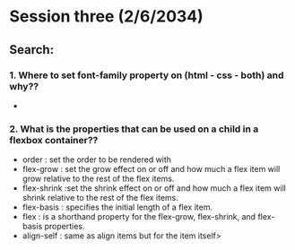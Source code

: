 # Session three (2/6/2034)

## Search:

### 1. Where to set font-family property on (html - css - both) and why??

-

### 2. What is the properties that can be used on a child in a flexbox container??

- order : set the order to be rendered with
- flex-grow : set the grow effect on or off and how much a flex item will grow relative to the rest of the flex items.
- flex-shrink :set the shrink effect on or off and how much a flex item will shrink relative to the rest of the flex items.
- flex-basis : specifies the initial length of a flex item.
- flex : is a shorthand property for the flex-grow, flex-shrink, and flex-basis properties.
- align-self : same as align items but for the item itself>
